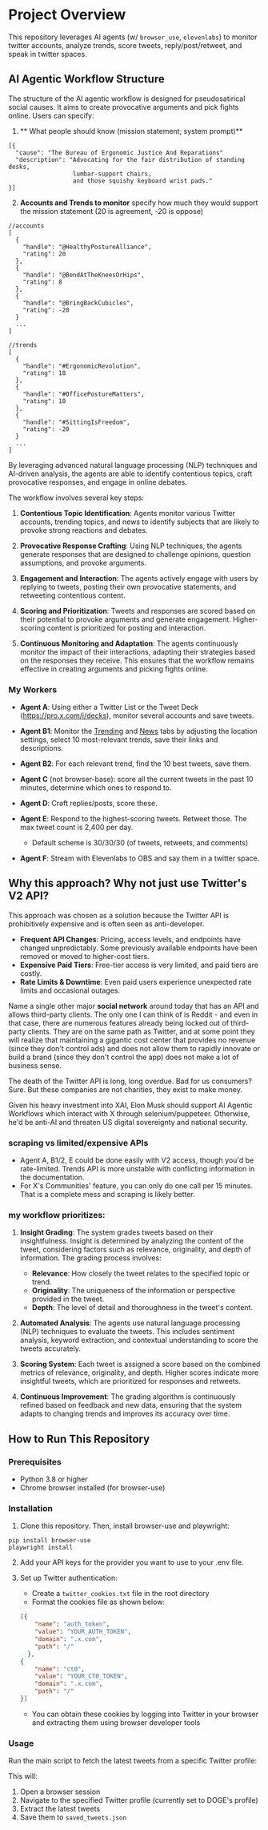 # Project Overview

This repository leverages AI agents (w/ `browser_use`, `elevenlabs`) to monitor twitter accounts, analyze trends, score tweets, reply/post/retweet, and speak in twitter spaces.

## AI Agentic Workflow Structure

The structure of the AI agentic workflow is designed for pseudosatirical social causes. It aims to create provocative arguments and pick fights online. Users can specify:

1) ** What people should know (mission statement; system prompt)**
  ```
  [{
    "cause": "The Bureau of Ergonomic Justice And Reparations"
    "description": "Advocating for the fair distribution of standing desks, 
                    lumbar-support chairs, 
                    and those squishy keyboard wrist pads."
  }]
```
2) **Accounts and Trends to monitor**
  specify how much they would support the mission statement (20 is agreement, -20 is oppose)
```
//accounts
[
  {
    "handle": "@HealthyPostureAlliance",
    "rating": 20
  },
  {
    "handle": "@BendAtTheKneesOrHips",
    "rating": 8
  },
  {
    "handle": "@BringBackCubicles",
    "rating": -20
  }
  ...
]
```
```
//trends
[
  {
    "handle": "#ErgonomicRevolution",
    "rating": 18
  },
  {
    "handle": "#OfficePostureMatters",
    "rating": 10
  },
  {
    "handle": "#SittingIsFreedom",
    "rating": -20
  }
  ...
]
```

By leveraging advanced natural language processing (NLP) techniques and AI-driven analysis, the agents are able to identify contentious topics, craft provocative responses, and engage in online debates.

The workflow involves several key steps:

1. **Contentious Topic Identification**: Agents monitor various Twitter accounts, trending topics, and news to identify subjects that are likely to provoke strong reactions and debates.

2. **Provocative Response Crafting**: Using NLP techniques, the agents generate responses that are designed to challenge opinions, question assumptions, and provoke arguments.

3. **Engagement and Interaction**: The agents actively engage with users by replying to tweets, posting their own provocative statements, and retweeting contentious content. 

4. **Scoring and Prioritization**: Tweets and responses are scored based on their potential to provoke arguments and generate engagement. Higher-scoring content is prioritized for posting and interaction.

5. **Continuous Monitoring and Adaptation**: The agents continuously monitor the impact of their interactions, adapting their strategies based on the responses they receive. This ensures that the workflow remains effective in creating arguments and picking fights online.


### My Workers
- **Agent A**: Using either a Twitter List or the Tweet Deck (https://pro.x.com/i/decks), monitor several accounts and save tweets.

- **Agent B1**: Monitor the [Trending](https://x.com/explore/tabs/keyword) and [News](https://x.com/explore/tabs/news) tabs by adjusting the location settings, select 10 most-relevant trends, save their links and descriptions.

- **Agent B2**: For each relevant trend, find the 10 best tweets, save them.

- **Agent C** (not browser-base): score all the current tweets in the past 10 minutes, determine which ones to respond to.

- **Agent D**: Craft replies/posts, score these.

- **Agent E**: Respond to the highest-scoring tweets. Retweet those. The max tweet count is 2,400 per day.

    - Default scheme is 30/30/30 (of tweets, retweets, and comments)

- **Agent F**: Stream with Elevenlabs to OBS and say them in a twitter space. 


## Why this approach? Why not just use Twitter's V2 API?

This approach was chosen as a solution because the Twitter API is prohibitively expensive and is often seen as anti-developer. 

- **Frequent API Changes**: Pricing, access levels, and endpoints have changed unpredictably. Some previously available endpoints have been removed or moved to higher-cost tiers.
- **Expensive Paid Tiers**: Free-tier access is very limited, and paid tiers are costly.
- **Rate Limits & Downtime**: Even paid users experience unexpected rate limits and occasional outages.

Name a single other major **social network** around today that has an API and allows third-party clients. The only one I can think of is Reddit - and even in that case, there are numerous features already being locked out of third-party clients. They are on the same path as Twitter, and at some point they will realize that maintaining a gigantic cost center that provides no revenue (since they don't control ads) and does not allow them to rapidly innovate or build a brand (since they don't control the app) does not make a lot of business sense.

The death of the Twitter API is long, long overdue. Bad for us consumers? Sure. But these companies are not charities, they exist to make money.

Given his heavy investment into XAI, Elon Musk should support AI Agentic Workflows which interact with X through selenium/puppeteer. Otherwise, he'd be anti-AI and threaten US digital sovereignty and national security.


### scraping vs limited/expensive APIs
- Agent A, B1/2, E could be done easily with V2 access, though you'd be rate-limited. Trends API is more unstable with conflicting information in the documentation.
- For X's Communities' feature, you can only do one call per 15 minutes. That is a complete mess and scraping is likely better.

### my workflow prioritizes:

1. **Insight Grading**: The system grades tweets based on their insightfulness. Insight is determined by analyzing the content of the tweet, considering factors such as relevance, originality, and depth of information. The grading process involves:
   - **Relevance**: How closely the tweet relates to the specified topic or trend.
   - **Originality**: The uniqueness of the information or perspective provided in the tweet.
   - **Depth**: The level of detail and thoroughness in the tweet's content.

2. **Automated Analysis**: The agents use natural language processing (NLP) techniques to evaluate the tweets. This includes sentiment analysis, keyword extraction, and contextual understanding to score the tweets accurately.

3. **Scoring System**: Each tweet is assigned a score based on the combined metrics of relevance, originality, and depth. Higher scores indicate more insightful tweets, which are prioritized for responses and retweets.

4. **Continuous Improvement**: The grading algorithm is continuously refined based on feedback and new data, ensuring that the system adapts to changing trends and improves its accuracy over time.

## How to Run This Repository

### Prerequisites
- Python 3.8 or higher
- Chrome browser installed (for browser-use)


### Installation

1. Clone this repository. Then, install browser-use and playwright:
```
pip install browser-use
playwright install

```
2. Add your API keys for the provider you want to use to your .env file. 

3. Set up Twitter authentication:
   - Create a `twitter_cookies.txt` file in the root directory
   - Format the cookies file as shown below:
   ```json
   [{
       "name": "auth_token",
       "value": "YOUR_AUTH_TOKEN",
       "domain": ".x.com",
       "path": "/"
     },
   {
       "name": "ct0",
       "value": "YOUR_CT0_TOKEN",
       "domain": ".x.com",
       "path": "/"
   }]
   ```
   - You can obtain these cookies by logging into Twitter in your browser and extracting them using browser developer tools

### Usage

Run the main script to fetch the latest tweets from a specific Twitter profile:


This will:
1. Open a browser session
2. Navigate to the specified Twitter profile (currently set to DOGE's profile)
3. Extract the latest tweets
4. Save them to `saved_tweets.json`
